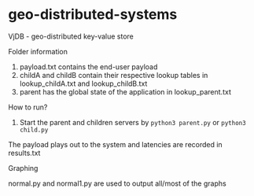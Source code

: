 # geo-distributed-systems

VjDB - geo-distributed key-value store

Folder information

1. payload.txt contains the end-user payload
2. childA and childB contain their respective lookup tables in lookup_childA.txt and lookup_childB.txt
3. parent has the global state of the application in lookup_parent.txt


How to run?

1. Start the parent and children servers by ```python3 parent.py``` or ```python3 child.py```

The payload plays out to the system and latencies are recorded in results.txt

Graphing

normal.py and normal1.py are used to output all/most of the graphs
